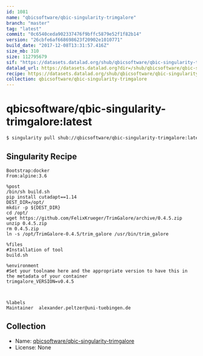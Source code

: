 ```yaml
---
id: 1081
name: "qbicsoftware/qbic-singularity-trimgalore"
branch: "master"
tag: "latest"
commit: "0c6540ceda902337476f9bffc5879e52f1f82b14"
version: "26cbfe6af668698623f20902e1010771"
build_date: "2017-12-08T13:31:57.416Z"
size_mb: 310
size: 112795679
sif: "https://datasets.datalad.org/shub/qbicsoftware/qbic-singularity-trimgalore/latest/2017-12-08-0c6540ce-26cbfe6a/26cbfe6af668698623f20902e1010771.simg"
datalad_url: https://datasets.datalad.org?dir=/shub/qbicsoftware/qbic-singularity-trimgalore/latest/2017-12-08-0c6540ce-26cbfe6a/
recipe: https://datasets.datalad.org/shub/qbicsoftware/qbic-singularity-trimgalore/latest/2017-12-08-0c6540ce-26cbfe6a/Singularity
collection: qbicsoftware/qbic-singularity-trimgalore
---
```


# qbicsoftware/qbic-singularity-trimgalore:latest

```bash
$ singularity pull shub://qbicsoftware/qbic-singularity-trimgalore:latest
```

## Singularity Recipe

```singularity
Bootstrap:docker
From:alpine:3.6

%post
/bin/sh build.sh
pip install cutadapt==1.14
DEST_DIR=/opt/
mkdir -p ${DEST_DIR}
cd /opt/
wget https://github.com/FelixKrueger/TrimGalore/archive/0.4.5.zip
unzip 0.4.5.zip
rm 0.4.5.zip
ln -s /opt/TrimGalore-0.4.5/trim_galore /usr/bin/trim_galore

%files
#Installation of tool
build.sh

%environment
#Set your toolname here and the appropriate version to have this in the metadata of your container
trimgalore_VERSION=v0.4.5



%labels
Maintainer	alexander.peltzer@uni-tuebingen.de
```

## Collection

 - Name: [qbicsoftware/qbic-singularity-trimgalore](https://github.com/qbicsoftware/qbic-singularity-trimgalore)
 - License: None

